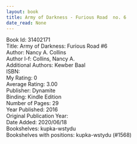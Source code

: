 ```yaml
---
layout: book
title: Army of Darkness - Furious Road  no. 6
date_read: None
---
```


Book Id: 31402171<br />
Title: Army of Darkness: Furious Road #6<br />
Author: Nancy A. Collins<br />
Author l-f: Collins, Nancy A.<br />
Additional Authors: Kewber Baal<br />
ISBN: <br />
My Rating: 0<br />
Average Rating: 3.00<br />
Publisher: Dynamite<br />
Binding: Kindle Edition<br />
Number of Pages: 29<br />
Year Published: 2016<br />
Original Publication Year: <br />
Date Added: 2020/06/18<br />
Bookshelves: kupka-wstydu<br />
Bookshelves with positions: kupka-wstydu (#1568)<br />

